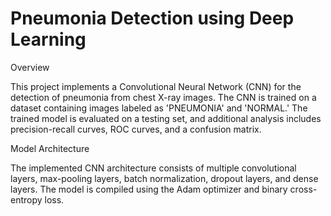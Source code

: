 # Pneumonia Detection using Deep Learning

Overview

This project implements a Convolutional Neural Network (CNN) for the detection of pneumonia from chest X-ray images. The CNN is trained on a dataset containing images labeled as 'PNEUMONIA' and 'NORMAL.' The trained model is evaluated on a testing set, and additional analysis includes precision-recall curves, ROC curves, and a confusion matrix.

Model Architecture

The implemented CNN architecture consists of multiple convolutional layers, max-pooling layers, batch normalization, dropout layers, and dense layers. The model is compiled using the Adam optimizer and binary cross-entropy loss.

